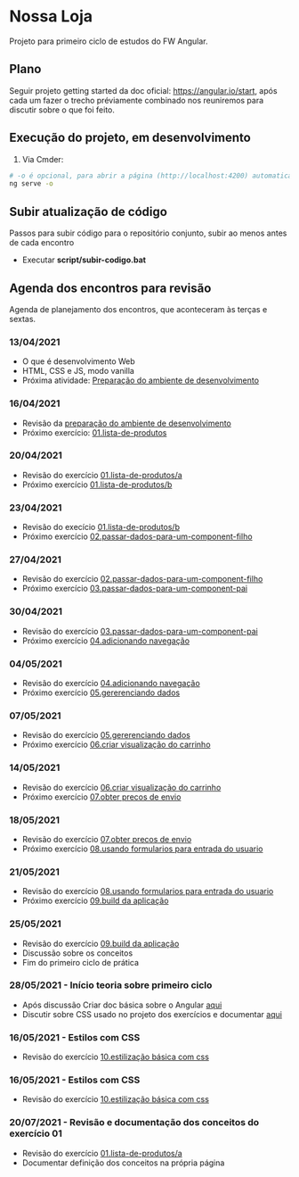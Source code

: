 # Nossa Loja

Projeto para primeiro ciclo de estudos do FW Angular.  

## Plano

Seguir projeto getting started da doc oficial: https://angular.io/start, após cada um fazer o trecho préviamente combinado nos reuniremos para discutir sobre o que foi feito.  

## Execução do projeto, em desenvolvimento

1. Via Cmder:

```sh
# -o é opcional, para abrir a página (http://localhost:4200) automaticamente
ng serve -o
```

## Subir atualização de código

Passos para subir código para o repositório conjunto, subir ao menos antes de cada encontro

- Executar **script/subir-codigo.bat**

## Agenda dos encontros para revisão

Agenda de planejamento dos encontros, que aconteceram às terças e sextas.  

### 13/04/2021

- O que é desenvolvimento Web
- HTML, CSS e JS, modo vanilla
- Próxima atividade: [Preparação do ambiente de desenvolvimento](https://gitlab.com/key-estudos/angular/nossa-loja/-/wikis/0.preparacao-ambiente)

### 16/04/2021

- Revisão da [preparação do ambiente de desenvolvimento](https://gitlab.com/key-estudos/angular/nossa-loja/-/wikis/0.preparacao-ambiente)
- Próximo exercício: [01.lista-de-produtos](https://gitlab.com/key-estudos/angular/nossa-loja/-/wikis/exercicios/01.lista-de-produtos#a-at%C3%A9-passo-3)

### 20/04/2021

- Revisão do exercício [01.lista-de-produtos/a](https://gitlab.com/key-estudos/angular/nossa-loja/-/wikis/exercicios/01.lista-de-produtos#a-at%C3%A9-passo-3)
- Próximo exercício [01.lista-de-produtos/b](https://gitlab.com/key-estudos/angular/nossa-loja/-/wikis/exercicios/01.lista-de-produtos#b-passo-4-ao-7)

### 23/04/2021

- Revisão do execício [01.lista-de-produtos/b](https://gitlab.com/key-estudos/angular/nossa-loja/-/wikis/exercicios/01.lista-de-produtos#b-passo-4-ao-7)
- Próximo exercício [02.passar-dados-para-um-component-filho](https://gitlab.com/key-estudos/angular/nossa-loja/-/wikis/exercicios/02.passar-dados-para-componente-filho)

### 27/04/2021

- Revisão do exercício [02.passar-dados-para-um-component-filho](https://gitlab.com/key-estudos/angular/nossa-loja/-/wikis/exercicios/02.passar-dados-para-componente-filho)
- Próximo exercício [03.passar-dados-para-um-component-pai](https://gitlab.com/key-estudos/angular/nossa-loja/-/wikis/exercicios/03.passar-dados-para-componente-pai)

### 30/04/2021

- Revisão do exercício [03.passar-dados-para-um-component-pai](https://gitlab.com/key-estudos/angular/nossa-loja/-/wikis/exercicios/03.passar-dados-para-componente-pai)
- Próximo exercício [04.adicionando navegação](https://gitlab.com/key-estudos/angular/nossa-loja/-/wikis/exercicios/04.adicionando-navegacao)

### 04/05/2021

- Revisão do exercício [04.adicionando navegação](https://gitlab.com/key-estudos/angular/nossa-loja/-/wikis/exercicios/04.adicionando-navegacao)
- Próximo exercício [05.gererenciando dados](https://gitlab.com/key-estudos/angular/nossa-loja/-/wikis/exercicios/05.gerenciando-dados)

### 07/05/2021

- Revisão do exercício [05.gererenciando dados](https://gitlab.com/key-estudos/angular/nossa-loja/-/wikis/exercicios/05.gerenciando-dados)
- Próximo exercício [06.criar visualização do carrinho](https://gitlab.com/key-estudos/angular/nossa-loja/-/wikis/exercicios/06.criar-visualizacao-carrinho)

### 14/05/2021

- Revisão do exercício [06.criar visualização do carrinho](https://gitlab.com/key-estudos/angular/nossa-loja/-/wikis/exercicios/06.criar-visualizacao-carrinho)
- Próximo exercício [07.obter precos de envio](https://gitlab.com/key-estudos/angular/nossa-loja/-/wikis/exercicios/07.obter-precos-de-envio)

### 18/05/2021

- Revisão do exercício [07.obter precos de envio](https://gitlab.com/key-estudos/angular/nossa-loja/-/wikis/exercicios/07.obter-precos-de-envio)
- Próximo exercício [08.usando formularios para entrada do usuario](https://gitlab.com/key-estudos/angular/nossa-loja/-/wikis/exercicios/08.usando-formularios-para-entrada-do-usuario)

### 21/05/2021

- Revisão do exercício [08.usando formularios para entrada do usuario](https://gitlab.com/key-estudos/angular/nossa-loja/-/wikis/exercicios/08.usando-formularios-para-entrada-do-usuario)
- Próximo exercício [09.build da aplicação](https://gitlab.com/key-estudos/angular/nossa-loja/-/wikis/exercicios/09.build-da-aplicacao)

### 25/05/2021

- Revisão do exercício [09.build da aplicação](https://gitlab.com/key-estudos/angular/nossa-loja/-/wikis/exercicios/09.build-da-aplicacao)
- Discussão sobre os conceitos
- Fim do primeiro ciclo de prática

### 28/05/2021 - Início teoria sobre primeiro ciclo

- Após discussão Criar doc básica sobre o Angular [aqui](https://gitlab.com/key-estudos/angular/nossa-loja/-/wikis/home)
- Discutir sobre CSS usado no projeto dos exercícios e documentar [aqui](https://gitlab.com/key-estudos/angular/nossa-loja/-/wikis/estilos)

### 16/05/2021 - Estilos com CSS

- Revisão do exercício [10.estilização básica com css](https://gitlab.com/key-estudos/angular/nossa-loja/-/wikis/exercicios/10.estilizacao-basica-com-css)

### 16/05/2021 - Estilos com CSS

- Revisão do exercício [10.estilização básica com css](https://gitlab.com/key-estudos/angular/nossa-loja/-/wikis/exercicios/10.estilizacao-basica-com-css)

### 20/07/2021 - Revisão e documentação dos conceitos do exercício 01
- Revisão do exercício [01.lista-de-produtos/a](https://gitlab.com/key-estudos/angular/nossa-loja/-/wikis/exercicios/01.lista-de-produtos#a-at%C3%A9-passo-3)
- Documentar definição dos conceitos na própria página
